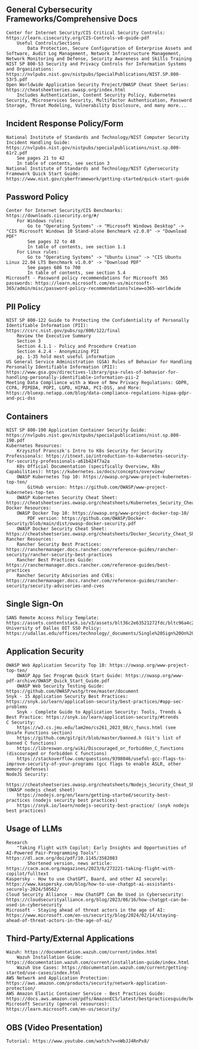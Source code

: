 ## General Cybersecurity Frameworks/Comprehensive Docs

    Center for Internet Security/CIS Critical Security Controls: https://learn.cisecurity.org/CIS-Controls-v8-guide-pdf 
        Useful Controls/Sections
            Data Protection, Secure Configuration of Enterprise Assets and Software, Audit Log Management, Network Infrastructure Management, Network Monitoring and Defense, Security Awareness and Skills Training
    NIST SP 800-53 Security and Privacy Controls for Information Systems and Organizations: https://nvlpubs.nist.gov/nistpubs/SpecialPublications/NIST.SP.800-53r5.pdf 
    Open Worldwide Application Security Project/OWASP Cheat Sheet Series: https://cheatsheetseries.owasp.org/index.html 
        Includes Authentication, Content Security Policy, Kubernetes Security, Microservices Security, Multifactor Authentication, Password Storage, Threat Modeling, Vulnerability Disclosure, and many more...


## Incident Response Policy/Form

    National Institute of Standards and Technology/NIST Computer Security Incident Handling Guide: https://nvlpubs.nist.gov/nistpubs/specialpublications/nist.sp.800-61r2.pdf
        See pages 21 to 42
        In table of contents, see section 3
    National Institute of Standards and Technology/NIST Cybersecurity Framework Quick Start Guide: https://www.nist.gov/cyberframework/getting-started/quick-start-guide


## Password Policy

    Center for Internet Security/CIS Benchmarks: https://downloads.cisecurity.org/#/ 
        For Windows rules:
            Go to "Operating Systems" -> "Microsoft Windows Desktop" -> "CIS Microsoft Windows 10 Stand-alone Benchmark v2.0.0" -> "Download PDF"
            See pages 32 to 48
            In table of contents, see section 1.1
        For Linux rules:
            Go to "Operating Systems" -> "Ubuntu Linux" -> "CIS Ubuntu Linux 22.04 LTS Benchmark v1.0.0" -> "Download PDF"
            See pages 686 to 700
            In table of contents, see section 5.4
    Microsoft - Password policy recommendations for Microsoft 365 passwords: https://learn.microsoft.com/en-us/microsoft-365/admin/misc/password-policy-recommendations?view=o365-worldwide 


## PII Policy

    NIST SP 800-122 Guide to Protecting the Confidentiality of Personally Identifiable Information (PII): https://csrc.nist.gov/pubs/sp/800/122/final 
        Review the Executive Summary
        Section 3
        Section 4.1.1 - Policy and Procedure Creation
        Section 4.2.4 - Anonymizing PII
        pg. 1-35 hold most useful information
    US General Service Administration (GSA) Rules of Behavior for Handling Personally Identifiable Information (PII): https://www.gsa.gov/directives-library/gsa-rules-of-behavior-for-handling-personally-identifiable-information-pii-2
    Meeting Data Compliance with a Wave of New Privacy Regulations: GDPR, CCPA, PIPEDA, POPI, LGPD, HIPAA, PCI-DSS, and More: https://bluexp.netapp.com/blog/data-compliance-regulations-hipaa-gdpr-and-pci-dss 


## Containers

    NIST SP 800-190 Application Container Security Guide: https://nvlpubs.nist.gov/nistpubs/specialpublications/nist.sp.800-190.pdf 
    Kubernetes Resources:
        Krzysztof Prancszk's Intro to K8s Security for Security Professionals: https://itnext.io/introduction-to-kubernetes-security-for-security-professionals-a61b424f7a2a 
        K8s Official Documentation (specifically Overview, K8s Capabilities): https://kubernetes.io/docs/concepts/overview/ 
        OWASP Kubernetes Top 10: https://owasp.org/www-project-kubernetes-top-ten/ 
            GitHub version: https://github.com/OWASP/www-project-kubernetes-top-ten 
        OWASP Kubernetes Security Cheat Sheet: https://cheatsheetseries.owasp.org/cheatsheets/Kubernetes_Security_Cheat_Sheet.html 
    Docker Resources:
        OWASP Docker Top 10: https://owasp.org/www-project-docker-top-10/ 
            PDF version: https://github.com/OWASP/Docker-Security/blob/main/dist/owasp-docker-security.pdf 
        OWASP Docker Security Cheat Sheet: https://cheatsheetseries.owasp.org/cheatsheets/Docker_Security_Cheat_Sheet.html 
    Rancher Resources:
        Rancher Security Best Practices: https://ranchermanager.docs.rancher.com/reference-guides/rancher-security/rancher-security-best-practices 
        Rancher Best Practices Guide: https://ranchermanager.docs.rancher.com/reference-guides/best-practices 
        Rancher Security Advisories and CVEs: https://ranchermanager.docs.rancher.com/reference-guides/rancher-security/security-advisories-and-cves 


## Single Sign-On

    SANS Remote Access Policy Template: https://assets.contentstack.io/v3/assets/blt36c2e63521272fdc/bltc96a4c2cb0dcef43/636db4142e16be076e6e003f/Remote_Access_Policy.pdf 
    University of Dallas OIT SSO Policy: https://udallas.edu/offices/technology/_documents/Single%20Sign%20On%20Policy.pdf 


## Application Security

    OWASP Web Application Security Top 10: https://owasp.org/www-project-top-ten/ 
        OWASP App Sec Program Quick Start Guide: https://owasp.org/www-pdf-archive/OWASP_Quick_Start_Guide.pdf 
        OWASP Web Security Testing Guide: https://github.com/OWASP/wstg/tree/master/document 
    Snyk - 15 Application Security Best Practices: https://snyk.io/learn/application-security/best-practices/#app-sec-problems 
        Snyk - Complete Guide to Application Security: Tools, Trends & Best Practice: https://snyk.io/learn/application-security/#trends 
    C Security:
        https://w3.cs.jmu.edu/lam2mo/cs261_2023_08/c_funcs.html (see Unsafe Functions section)
        https://github.com/git/git/blob/master/banned.h (Git's list of banned C functions)
        https://libreswan.org/wiki/Discouraged_or_forbidden_C_functions (discouraged or forbidden C functions)
        https://stackoverflow.com/questions/9398046/useful-gcc-flags-to-improve-security-of-your-programs (gcc flags to enable ASLR, other memory defenses)
    NodeJS Security: 
        https://cheatsheetseries.owasp.org/cheatsheets/Nodejs_Security_Cheat_Sheet.html (OWASP nodejs cheat sheet)
        https://nodejs.org/en/learn/getting-started/security-best-practices (nodejs security best practices)
        https://snyk.io/learn/nodejs-security-best-practice/ (snyk nodejs best practices)


## Usage of LLMs 

    Research
        "Taking Flight with Copilot: Early Insights and Opportunities of AI-Powered Pair-Programming Tools": https://dl.acm.org/doi/pdf/10.1145/3582083 
            Shortened version, news article: https://cacm.acm.org/magazines/2023/6/273221-taking-flight-with-copilot/fulltext 
    Kaspersky - How to use ChatGPT, Baard, and other AI securely: https://www.kaspersky.com/blog/how-to-use-chatgpt-ai-assistants-securely-2024/50562/ 
    Cloud Security Alliance - How ChatGPT Can Be Used in Cybersecurity: https://cloudsecurityalliance.org/blog/2023/06/16/how-chatgpt-can-be-used-in-cybersecurity 
    Microsoft - Staying ahead of threat actors in the age of AI: https://www.microsoft.com/en-us/security/blog/2024/02/14/staying-ahead-of-threat-actors-in-the-age-of-ai/ 


## Third-Party/External Applications

    Wazuh: https://documentation.wazuh.com/current/index.html 
        Wazuh Installation Guide: https://documentation.wazuh.com/current/installation-guide/index.html 
        Wazuh Use Cases: https://documentation.wazuh.com/current/getting-started/use-cases/index.html 
    AWS Network and Application Protection: https://aws.amazon.com/products/security/network-application-protection/
    AWS Amazon Elastic Container Service - Best Practices Guide: https://docs.aws.amazon.com/pdfs/AmazonECS/latest/bestpracticesguide/bestpracticesguide.pdf  
    Microsoft Security (general resources): https://learn.microsoft.com/en-us/security/ 


## OBS (Video Presentation)

    Tutorial: https://www.youtube.com/watch?v=nWbJJ4RnPx8/
